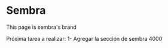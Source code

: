# Sembra
This page is sembra's brand

Próxima tarea a realizar:
1- Agregar la sección de sembra 4000
